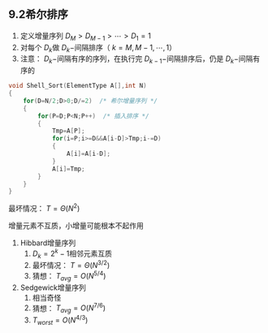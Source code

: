 ## 9.2希尔排序
1. 定义增量序列 $D_M>D_{M-1}>\cdots>D_1=1$
2. 对每个 $D_k$做 $D_k-$间隔排序（ $k=M,M-1,\cdots,1$）
3. 注意： $D_k-$间隔有序的序列，在执行完 $D_{k-1}-$间隔排序后，仍是 $D_k-$间隔有序的

```C
void Shell_Sort(ElementType A[],int N)
{
    for(D=N/2;D>0;D/=2)  /* 希尔增量序列 */
    {
        for(P=D;P<N;P++)  /* 插入排序 */
        {
            Tmp=A[P];
            for(i=P;i>=D&&A[i-D]>Tmp;i-=D)
            {
                A[i]=A[i-D];
            }
            A[i]=Tmp;
        }
    }
}
```
最坏情况： $T=\Theta(N^2)$

增量元素不互质，小增量可能根本不起作用

1. Hibbard增量序列
	1.  $D_k=2^k-1$相邻元素互质
	2. 最坏情况： $T=\Theta(N^{3/2})$
	3. 猜想： $T_{avg}=O(N^{5/4})$
2. Sedgewick增量序列
	1. 相当奇怪
	2. 猜想： $T_{avg}=O(N^{7/6})$
	3.  $T_{worst}=O(N^{4/3})$
